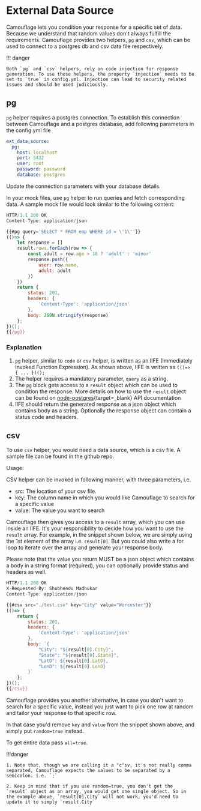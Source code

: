 # External Data Source

Camouflage lets you condition your response for a specific set of data. Because we understand that random values don't always fulfill the requirements. Camouflage provides two helpers, `pg` and `csv`, which can be used to connect to a postgres db and csv data file respectively.

!!! danger

    Both `pg` and `csv` helpers, rely on code injection for response generation. To use these helpers, the property `injection` needs to be set to `true` in config.yml. Injection can lead to security related issues and should be used judiciously.

## pg

`pg` helper requires a postgres connection. To establish this connection between Camouflage and a postgres database, add following parameters in the config.yml file

```yaml
ext_data_source:
  pg:
    host: localhost
    port: 5432
    user: root
    password: password
    database: postgres
```

Update the connection parameters with your database details.

In your mock files, use `pg` helper to run queries and fetch corresponding data. A sample mock file would look similar to the following content:

```javascript
HTTP/1.1 200 OK
Content-Type: application/json

{{#pg query='SELECT * FROM emp WHERE id = \'1\''}}
(()=> {
    let response = []
    result.rows.forEach(row => {
        const adult = row.age > 18 ? 'adult' : 'minor'
        response.push({
            user: row.name,
            adult: adult
        })
    })
    return {
        status: 201,
        headers: {
            'Content-Type': 'application/json'
        },
        body: JSON.stringify(response)
    };
})();
{{/pg}}
```

### Explanation

1. `pg` helper, similar to `code` or `csv` helper, is written as an IIFE (Immediately Invoked Function Expression). As shown above, IIFE is written as `(()=> { ... })();`
2. The helper requires a mandatory parameter, `query` as a string.
3. The `pg` block gets access to a `result` object which can be used to condition the response. More details on how to use the `result` object can be found on [node-postgres](https://node-postgres.com/api/result){target=\_blank} API documentation
4. IIFE should return the generated response as a json object which contains body as a string. Optionally the response object can contain a status code and headers.

## csv

To use `csv` helper, you would need a data source, which is a csv file. A sample file can be found in the github repo.

Usage:

CSV helper can be invoked in following manner, with three parameters, i.e.

- src: The location of your csv file.
- key: The column name in which you would like Camouflage to search for a specific value
- value: The value you want to search

Camouflage then gives you access to a `result` array, which you can use inside an IIFE. It's your responsibility to decide how you want to use the `result` array. For example, in the snippet shown below, we are simply using the 1st element of the array i.e. `result[0]`. But you could also write a for loop to iterate over the array and generate your response body.

Please note that the value you return MUST be a json object which contains a body in a string format (required), you can optionally provide status and headers as well.

```javascript
HTTP/1.1 200 OK
X-Requested-By: Shubhendu Madhukar
Content-Type: application/json

{{#csv src="./test.csv" key="City" value="Worcester"}}
(()=> {
    return {
        status: 201,
        headers: {
            'Content-Type': 'application/json'
        },
        body: `{
            "City": "${result[0].City}",
            "State": "${result[0].State}",
            "LatD": ${result[0].LatD},
            "LonD": ${result[0].LonD}
        }`
    };
})();
{{/csv}}
```

Camouflage provides you another alternative, in case you don't want to search for a specific value, instead you just want to pick one row at random and tailor your response to that specific row.

In that case you'd remove `key` and `value` from the snippet shown above, and simply put `random=true` instead.

To get entire data pass `all=true`.

!!!danger

    1. Note that, though we are calling it a "c"sv, it's not really comma separated, Camouflage expects the values to be separated by a semicolon. i.e. `;`

    2. Keep in mind that if you use random=true, you don't get the `result` object as an array, you would get one single object. So in the example above, `result[0].City` will not work, you'd need to update it to simply `result.City`
